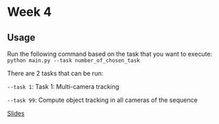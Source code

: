 # Week 4

## Usage

Run the following command based on the task that you want to execute: `python main.py --task number_of_chosen_task`

There are 2 tasks that can be run:

`--task 1`: Task 1: Multi-camera tracking

`--task 99`: Compute object tracking in all cameras of the sequence

[Slides](https://docs.google.com/presentation/d/1BHLbmVSzz5i4e4RFCpyQqrt0yCGOHahIYUosW-2eqas/edit?usp=sharing)
